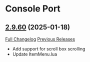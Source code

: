 # Console Port

## [2.9.60](https://github.com/seblindfors/ConsolePort/tree/2.9.60) (2025-01-18)
[Full Changelog](https://github.com/seblindfors/ConsolePort/compare/2.9.59...2.9.60) [Previous Releases](https://github.com/seblindfors/ConsolePort/releases)

- Add support for scroll box scrolling  
- Update ItemMenu.lua  
